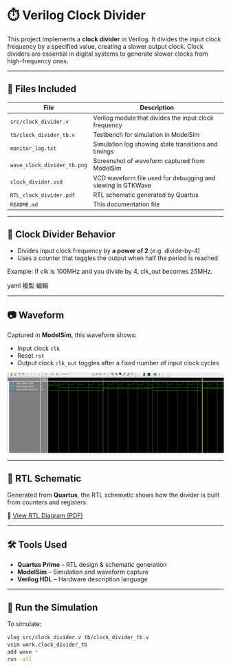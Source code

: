# ⏱️ Verilog Clock Divider

This project implements a **clock divider** in Verilog. It divides the input clock frequency by a specified value, creating a slower output clock. Clock dividers are essential in digital systems to generate slower clocks from high-frequency ones.

---

## 📂 Files Included

| File | Description |
|------|-------------|
| `src/clock_divider.v` | Verilog module that divides the input clock frequency |
| `tb/clock_divider_tb.v` | Testbench for simulation in ModelSim |
| `monitor_log.txt` | Simulation log showing state transitions and timings |
| `wave_clock_divider_tb.png` | Screenshot of waveform captured from ModelSim |
| `clock_divider.vcd` | VCD waveform file used for debugging and viewing in GTKWave |
| `RTL_clock_divider.pdf` | RTL schematic generated by Quartus |
| `README.md` | This documentation file |

---

## 🔁 Clock Divider Behavior

- Divides input clock frequency by **a power of 2** (e.g. divide-by-4)
- Uses a counter that toggles the output when half the period is reached

Example: If clk is 100MHz and you divide by 4, clk_out becomes 25MHz.

yaml
複製
編輯

---

## 📷 Waveform

Captured in **ModelSim**, this waveform shows:

- Input clock `clk`
- Reset `rst`
- Output clock `clk_out` toggles after a fixed number of input clock cycles

![Waveform Screenshot](wave_clock_divider_tb.png)

---

## 🧠 RTL Schematic

Generated from **Quartus**, the RTL schematic shows how the divider is built from counters and registers:

📎 [View RTL Diagram (PDF)](RTL_clock_divider.pdf)

---

## 🛠️ Tools Used

- **Quartus Prime** – RTL design & schematic generation
- **ModelSim** – Simulation and waveform capture
- **Verilog HDL** – Hardware description language

---

## 🏁 Run the Simulation

To simulate:

```bash
vlog src/clock_divider.v tb/clock_divider_tb.v
vsim work.clock_divider_tb
add wave *
run -all
